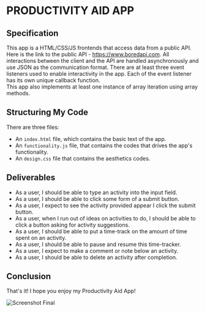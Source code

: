 # PRODUCTIVITY AID APP

## Specification
This app is a HTML/CSS/JS frontends that access data from a public API. 
Here is the link to the public API - https://www.boredapi.com. All interactions 
between the client and the API are handled asynchronously and use JSON as the 
communication format. There are at least three event listeners used to enable 
interactivity in the app. Each of the event listener has its own unique callback function.  
This app also implements at least one instance of array iteration using array methods. 


## Structuring My Code
There are three files:
* An `index.html`  file, which contains the basic text of the app. 
* An `functionality.js` file, that contains the codes that drives the app's functionality.
* An `design.css` file that contains the aesthetics codes.


## Deliverables
* As a user, I should be able to type an activity into the input field.
* As a user, I should be able to click some form of a submit button.
* As a user, I expect to see the activity provided appear I click the submit button.
* As a user, when I run out of ideas on activities to do, I should be able to click a button 
asking for activity suggestions.
* As a user, I should be able to put a time-track on the amount of time spent on an activity.
* As a user, I should be able to pause and resume this time-tracker. 
* As a user, I expect to make a comment or note below an activity.
* As a user, I should be able to delete an activity after completion. 


## Conclusion

That's it! I hope you enjoy my Productivity Aid App!

![Screenshot Final](https://curriculum-content.s3.amazonaws.com/fewpjs/fewpjs-build-the-example/finished_product_ss.png)



